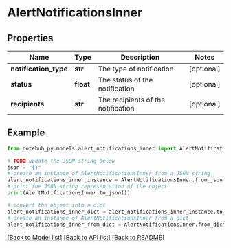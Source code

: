 # AlertNotificationsInner

## Properties

| Name                  | Type      | Description                        | Notes      |
| --------------------- | --------- | ---------------------------------- | ---------- |
| **notification_type** | **str**   | The type of notification           | [optional] |
| **status**            | **float** | The status of the notification     | [optional] |
| **recipients**        | **str**   | The recipients of the notification | [optional] |

## Example

```python
from notehub_py.models.alert_notifications_inner import AlertNotificationsInner

# TODO update the JSON string below
json = "{}"
# create an instance of AlertNotificationsInner from a JSON string
alert_notifications_inner_instance = AlertNotificationsInner.from_json(json)
# print the JSON string representation of the object
print(AlertNotificationsInner.to_json())

# convert the object into a dict
alert_notifications_inner_dict = alert_notifications_inner_instance.to_dict()
# create an instance of AlertNotificationsInner from a dict
alert_notifications_inner_from_dict = AlertNotificationsInner.from_dict(alert_notifications_inner_dict)
```

[[Back to Model list]](../README.md#documentation-for-models) [[Back to API list]](../README.md#documentation-for-api-endpoints) [[Back to README]](../README.md)

